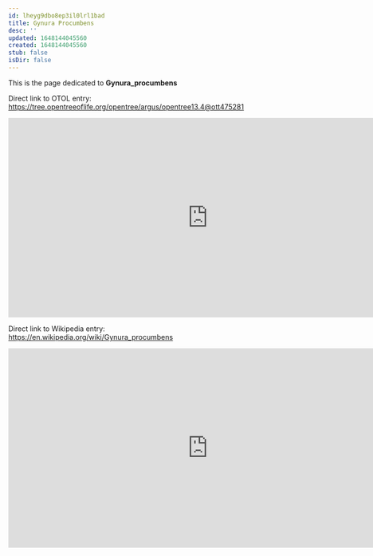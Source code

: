 ```yaml
---
id: lheyg9dbo8ep3il0lrl1bad
title: Gynura Procumbens
desc: ''
updated: 1648144045560
created: 1648144045560
stub: false
isDir: false
---
```

This is the page dedicated to **Gynura_procumbens**


Direct link to OTOL entry: https://tree.opentreeoflife.org/opentree/argus/opentree13.4@ott475281



<html>
    <body>
    <iframe src="https://tree.opentreeoflife.org/opentree/argus/opentree13.4@ott475281"
    width="800" height="400" frameborder="0" allowfullscreen> </iframe>
    </body>
</html>
    


Direct link to Wikipedia entry: https://en.wikipedia.org/wiki/Gynura_procumbens



<html>
    <body>
    <iframe src="https://en.wikipedia.org/wiki/Gynura_procumbens"
    width="800" height="400" frameborder="0" allowfullscreen> </iframe>
    </body>
</html>
    
